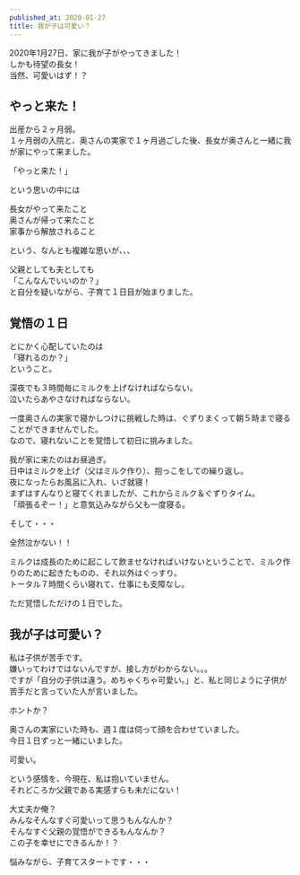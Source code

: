 ```yaml
---
published_at: 2020-01-27
title: 我が子は可愛い？
---
```


2020年1月27日、家に我が子がやってきました！  
しかも待望の長女！  
当然、可愛いはず！？  

## やっと来た！

出産から２ヶ月弱。  
１ヶ月弱の入院と、奥さんの実家で１ヶ月過ごした後、長女が奥さんと一緒に我が家にやって来ました。  

「やっと来た！」  

という思いの中には  

長女がやって来たこと  
奥さんが帰って来たこと  
家事から解放されること  

という、なんとも複雑な思いが、、、  

父親としても夫としても  
「こんなんでいいのか？」  
と自分を疑いながら、子育て１日目が始まりました。  

## 覚悟の１日

とにかく心配していたのは  
「寝れるのか？」  
ということ。  

深夜でも３時間毎にミルクを上げなければならない。  
泣いたらあやさなければならない。  

一度奥さんの実家で寝かしつけに挑戦した時は、ぐずりまくって朝５時まで寝ることができませんでした。  
なので、寝れないことを覚悟して初日に挑みました。  

我が家に来たのはお昼過ぎ。  
日中はミルクを上げ（父はミルク作り）、抱っこをしての繰り返し。  
夜になったらお風呂に入れ、いざ就寝！  
まずはすんなりと寝てくれましたが、これからミルク＆ぐずりタイム。  
「頑張るぞー！」と意気込みながら父も一度寝る。  

そして・・・

全然泣かない！！  

ミルクは成長のために起こして飲ませなければいけないということで、ミルク作りのために起きたものの、それ以外はぐっすり。  
トータル７時間くらい寝れて、仕事にも支障なし。  

ただ覚悟しただけの１日でした。  

## 我が子は可愛い？

私は子供が苦手です。  
嫌いってわけではないんですが、接し方がわからない。。。  
ですが「自分の子供は違う。めちゃくちゃ可愛い。」と、私と同じように子供が苦手だと言っていた人が言いました。  

ホントか？  

奥さんの実家にいた時も、週１度は伺って顔を合わせていました。  
今日１日ずっと一緒にいました。  

可愛い。  

という感情を、今現在、私は抱いていません。  
それどころか父親である実感すらも未だにない！  

大丈夫か俺？  
みんなそんなすぐ可愛いって思うもんなんか？  
そんなすぐ父親の覚悟ができるもんなんか？  
この子を幸せにできるんか！？  

悩みながら、子育てスタートです・・・
